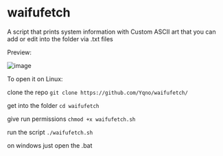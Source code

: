 # waifufetch
A script that prints system information with Custom ASCII art that you can add or edit into the folder via .txt files



Preview:

![image](https://github.com/user-attachments/assets/4b5f4287-919c-46ef-96d0-623eead74bdd)



To open it on Linux: 

clone the repo
```git clone https://github.com/Yqno/waifufetch/```


get into the folder
```cd waifufetch```



give run permissions
```chmod +x waifufetch.sh```


run the script
```./waifufetch.sh```


on windows 
just open the .bat 
